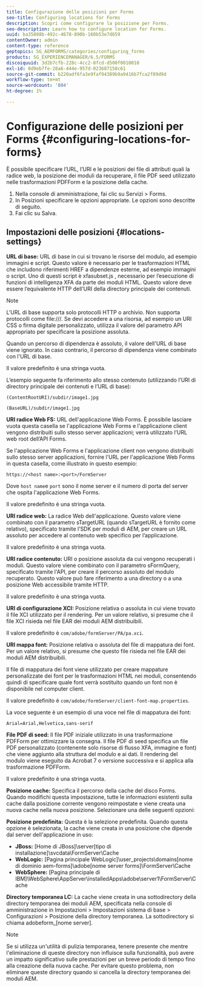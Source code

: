```yaml
---
title: Configurazione delle posizioni per Forms
seo-title: Configuring locations for Forms
description: Scopri come configurare la posizione per Forms.
seo-description: Learn how to configure location for Forms.
uuid: ba35888b-492c-4678-890b-160b53e7d659
contentOwner: admin
content-type: reference
geptopics: SG_AEMFORMS/categories/configuring_forms
products: SG_EXPERIENCEMANAGER/6.5/FORMS
discoiquuid: 3d2b7cfb-228c-4cc2-8fcd-d500f0010010
exl-id: 0d9eb7fe-28a6-444e-957d-023687158c61
source-git-commit: b220adf6fa3e9faf94389b9a9416b7fca2f89d9d
workflow-type: tm+mt
source-wordcount: '804'
ht-degree: 1%

---
```


# Configurazione delle posizioni per Forms {#configuring-locations-for-forms}

È possibile specificare l’URL, l’URI e le posizioni dei file di attributi quali la radice web, la posizione dei moduli da recuperare, il file PDF seed utilizzato nelle trasformazioni PDFForm e la posizione della cache.

1. Nella console di amministrazione, fai clic su Servizi > Forms.
1. In Posizioni specificare le opzioni appropriate. Le opzioni sono descritte di seguito.
1. Fai clic su Salva.

## Impostazioni delle posizioni {#locations-settings}

**URL di base:** URL di base in cui si trovano le risorse del modulo, ad esempio immagini e script. Questo valore è necessario per le trasformazioni HTML che includono riferimenti HREF a dipendenze esterne, ad esempio immagini o script. Uno di questi script è xfasubset.js , necessario per l’esecuzione di funzioni di intelligenza XFA da parte dei moduli HTML. Questo valore deve essere l’equivalente HTTP dell’URI della directory principale dei contenuti.

>[!NOTE]
>
>L&#39;URL di base supporta solo protocolli HTTP o archivio. Non supporta protocolli come file:///. Se devi accedere a una risorsa, ad esempio un URI CSS o firma digitale personalizzato, utilizza il valore del parametro API appropriato per specificare la posizione assoluta.

Quando un percorso di dipendenza è assoluto, il valore dell&#39;URL di base viene ignorato. In caso contrario, il percorso di dipendenza viene combinato con l&#39;URL di base.

Il valore predefinito è una stringa vuota.

L’esempio seguente fa riferimento allo stesso contenuto (utilizzando l’URI di directory principale dei contenuti e l’URL di base):

`(ContentRootURI)/subdir/image1.jpg`

`(BaseURL)/subdir/image1.jpg`

**URI radice Web FS:** URL dell&#39;applicazione Web Forms. È possibile lasciare vuota questa casella se l&#39;applicazione Web Forms e l&#39;applicazione client vengono distribuiti sullo stesso server applicazioni; verrà utilizzato l’URL web root dell’API Forms.

Se l&#39;applicazione Web Forms e l&#39;applicazione client non vengono distribuiti sullo stesso server applicazioni, fornire l&#39;URL per l&#39;applicazione Web Forms in questa casella, come illustrato in questo esempio:

`https://<host name>:<port>/FormServer`

Dove `host name`e `port` sono il nome server e il numero di porta del server che ospita l&#39;applicazione Web Forms.

Il valore predefinito è una stringa vuota.

**URI radice web:** La radice Web dell&#39;applicazione. Questo valore viene combinato con il parametro sTargetURL (quando sTargetURL è fornito come relativo), specificato tramite l’SDK per moduli di AEM, per creare un URL assoluto per accedere al contenuto web specifico per l’applicazione.

Il valore predefinito è una stringa vuota.

**URI radice contenuto:** URI o posizione assoluta da cui vengono recuperati i moduli. Questo valore viene combinato con il parametro sFormQuery, specificato tramite l&#39;API, per creare il percorso assoluto del modulo recuperato. Questo valore può fare riferimento a una directory o a una posizione Web accessibile tramite HTTP.

Il valore predefinito è una stringa vuota.

**URI di configurazione XCI:** Posizione relativa o assoluta in cui viene trovato il file XCI utilizzato per il rendering. Per un valore relativo, si presume che il file XCI risieda nel file EAR dei moduli AEM distribuibili.

Il valore predefinito è `com/adobe/formServer/PA/pa.xci`.

**URI mappa font:** Posizione relativa o assoluta del file di mappatura dei font. Per un valore relativo, si presume che questo file risieda nel file EAR dei moduli AEM distribuibili.

Il file di mappatura dei font viene utilizzato per creare mappature personalizzate dei font per le trasformazioni HTML nei moduli, consentendo quindi di specificare quale font verrà sostituito quando un font non è disponibile nel computer client.

Il valore predefinito è `com/adobe/formServer/client-font-map.properties`.

La voce seguente è un esempio di una voce nel file di mappatura dei font:

`Arial=Arial,Helvetica,sans-serif`

**File PDF di seed:** Il file PDF iniziale utilizzato in una trasformazione PDFForm per ottimizzare la consegna. Il file PDF di seed specifica un file PDF personalizzato (contenente solo risorse di flusso XFA, immagine e font) che viene aggiunto alla struttura del modulo e ai dati. Il rendering del modulo viene eseguito da Acrobat 7 o versione successiva e si applica alla trasformazione PDFForm.

Il valore predefinito è una stringa vuota.

**Posizione cache:** Specifica il percorso della cache del disco Forms. Quando modifichi questa impostazione, tutte le informazioni esistenti sulla cache dalla posizione corrente vengono reimpostate e viene creata una nuova cache nella nuova posizione. Selezionare una delle seguenti opzioni:

**Posizione predefinita:** Questa è la selezione predefinita. Quando questa opzione è selezionata, la cache viene creata in una posizione che dipende dal server dell&#39;applicazione in uso:

* **JBoss:** [Home di JBoss]\server\[tipo di installazione]\svcdata\FormServer\Cache
* **WebLogic:** [Pagina principale WebLogic]\user_projects\domains\[nome di dominio aem-forms]\adobe\[nome server forms]\FormServer\Cache
* **WebSphere:** [Pagina principale di IBM]\WebSphere\AppServer\installedApps\adobe\server1\FormServer\Cache

**Directory temporanea LC:** La cache viene creata in una sottodirectory della directory temporanea dei moduli AEM, specificata nella console di amministrazione in Impostazioni > Impostazioni sistema di base > Configurazioni > Posizione della directory temporanea. La sottodirectory si chiama adobeform_[nome server].

>[!NOTE]
>
>Se si utilizza un&#39;utilità di pulizia temporanea, tenere presente che mentre l&#39;eliminazione di queste directory non influisce sulla funzionalità, può avere un impatto significativo sulle prestazioni per un breve periodo di tempo fino alla creazione della nuova cache. Per evitare questo problema, non eliminare queste directory quando si cancella la directory temporanea dei moduli AEM.
